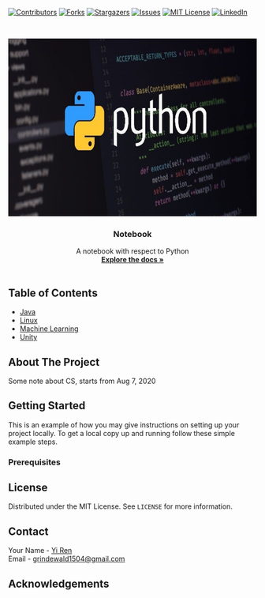 [![Contributors][contributors-shield]][contributors-url]
[![Forks][forks-shield]][forks-url]
[![Stargazers][stars-shield]][stars-url]
[![Issues][issues-shield]][issues-url]
[![MIT License][license-shield]][license-url]
[![LinkedIn][linkedin-shield]][linkedin-url]

[theme]: Python
[link]: https://github.com/Grindewald1900/Notebook



<!-- PROJECT LOGO -->
<br />
<p align="center">
  <a href="https://github.com/Grindewald1900/Notebook">
    <img src="/Image/Python/Python.jpg" alt="Logo" width="720" height="360">
  </a>

  <h3 align="center">Notebook</h3>

  <p align="center">
    A notebook with respect to Python
    <br />
    <a href="[Link]"><strong>Explore the docs »</strong></a>
    <br />
    <br />
  </p>
</p>



<!-- TABLE OF CONTENTS -->
## Table of Contents

* [Java](https://github.com/Grindewald1900/Notebook/tree/master/Java)
* [Linux](https://github.com/Grindewald1900/Notebook/tree/master/Linux)
* [Machine Learning](https://github.com/Grindewald1900/Notebook/tree/master/Machine%20Learning)
* [Unity](https://github.com/Grindewald1900/Notebook/tree/master/Unity)





<!-- ABOUT THE PROJECT -->
## About The Project
Some note about CS, starts from Aug 7, 2020



<!-- GETTING STARTED -->
## Getting Started

This is an example of how you may give instructions on setting up your project locally.
To get a local copy up and running follow these simple example steps.

### Prerequisites




<!-- LICENSE -->
## License

Distributed under the MIT License. See `LICENSE` for more information.



<!-- CONTACT -->
## Contact

Your Name - [Yi Ren](https://github.com/Grindewald1900)   
Email - grindewald1504@gmail.com





<!-- ACKNOWLEDGEMENTS -->
## Acknowledgements


[my-url]: https://github.com/Grindewald1900/Notebook
[contributors-shield]: https://img.shields.io/github/contributors/othneildrew/Best-README-Template.svg?style=flat-square
[contributors-url]: [my-url]/graphs/contributors
[forks-shield]: https://img.shields.io/github/forks/othneildrew/Best-README-Template.svg?style=flat-square
[forks-url]: [my-url]/network/members
[stars-shield]: https://img.shields.io/github/stars/othneildrew/Best-README-Template.svg?style=flat-square
[stars-url]: [my-url]/stargazers
[issues-shield]: https://img.shields.io/github/issues/othneildrew/Best-README-Template.svg?style=flat-square
[issues-url]: [my-url]/issues
[license-shield]: https://img.shields.io/github/license/othneildrew/Best-README-Template.svg?style=flat-square
[license-url]: [my-url]/blob/master/LICENSE.txt
[linkedin-shield]: https://img.shields.io/badge/-LinkedIn-black.svg?style=flat-square&logo=linkedin&colorB=555
[linkedin-url]: https://www.linkedin.com/in/yee-ren-8b63a21a2/
[product-screenshot]: images/screenshot.png
